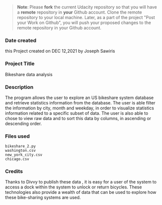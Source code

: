>**Note**: Please **fork** the current Udacity repository so that you will have a **remote** repository in **your** Github account. Clone the remote repository to your local machine. Later, as a part of the project "Post your Work on Github", you will push your proposed changes to the remote repository in your Github account.

### Date created
 this Project created on DEC 12,2021 by Joseph Sawiris

### Project Title
Bikeshare data analysis

### Description
The program allows the user to explore an US bikeshare system database and retrieve statistics information from the database. The user is able filter the information by city, month and weekday, in order to visualize statistics information related to a specific subset of data. The user is also able to chose to view raw data and to sort this data by columns, in ascending or descending order.

### Files used
    bikeshare_2.py
    washington.csv
    new_york_city.csv
    chicago.csv

### Credits
Thanks to Divvy to publish these data , it is easy for a user of the system to access a dock within the system to unlock or return bicycles. These technologies also provide a wealth of data that can be used to explore how these bike-sharing systems are used.
